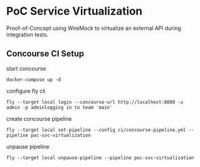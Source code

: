 # PoC Service Virtualization

Proof-of-Concept using WireMock to virtualize an external API during integration tests. 

## Concourse CI Setup

start concourse
```
docker-compose up -d
```

configure fly cli
```
fly --target local login --concourse-url http://localhost:8080 -u admin -p adminlogging in to team 'main'
```

create concourse pipeline
```
fly --target local set-pipeline --config ci/concourse-pipeline.yml --pipeline poc-svc-virtualization
```

unpause pipeline
```
fly --target local unpause-pipeline --pipeline poc-svc-virtualization
```
